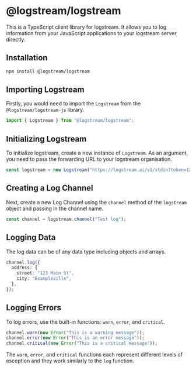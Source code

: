 # @logstream/logstream

This is a TypeScript client library for logstream. It allows you to log information from your JavaScript applications to your logstream server directly.

## Installation

```bash
npm install @logstream/logstream
```

## Importing Logstream

Firstly, you would need to import the `Logstream` from the `@logstream/logstream-js` library.

```typescript
import { Logstream } from "@logstream/logstream";
```

## Initializing Logstream

To initialize logstream, create a new instance of `Logstream`. As an argument, you need to pass the forwarding URL to your logstream organisation.

```typescript
const logstream = new Logstream("https://logstream.ai/v1/stdin?token=123..");
```

## Creating a Log Channel

Next, create a new Log Channel using the `channel` method of the `logstream` object and passing in the channel name.

```typescript
const channel = logstream.channel("Test log");
```

## Logging Data

The log data can be of any data type including objects and arrays.

```typescript
channel.log({
  address: {
    street: "123 Main St",
    city: "Exampleville",
  },
});
```

## Logging Errors

To log errors, use the built-in functions: `warn`, `error`, and `critical`.

```typescript
channel.warn(new Error("This is a warning message"));
channel.error(new Error("This is an error message"));
channel.critical(new Error("This is a critical message"));
```

The `warn`, `error`, and `critical` functions each represent different levels of esception and they work similarly to the `log` function.
